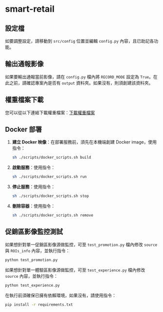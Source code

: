 # smart-retail

## 設定檔

如要調整設定，請移動到 `src/config` 位置並編輯 `config.py` 內容，且已助記各功能。

## 輸出通報影像

如果要輸出通報當前影像，請在 `config.py` 檔內將 `RECORD_MODE` 設定為 `True`。在此之前，請確認專案內是否有 `output` 資料夾。如果沒有，則須創建該資料夾。

## 權重檔案下載

您可以從以下連結下載權重檔案：[下載權重檔案](https://1drv.ms/f/s!AgwNM2sn8WQw1sYU3Agkaau-WwTTEQ?e=l35THC)

## Docker 部署

1. **建立 Docker 映像**：在部署服務前，須先在本機端創建 Docker image，使用指令：
   ```bash
   sh ./scripts/docker_scripts.sh build
   ```

2. **啟動服務**：使用指令：
   ```bash
   sh ./scripts/docker_scripts.sh run
   ```

3. **停止服務**：使用指令：
   ```bash
   sh ./scripts/docker_scripts.sh stop
   ```

4. **刪除容器**：使用指令：
   ```bash
   sh ./scripts/docker_scripts.sh remove
   ```
## 促銷區影像監控測試

如果想針對單一促銷區影像源做監控，可至 `test_promotion.py` 檔內修改 `source` 與 `ROIs_info` 內容，並執行指令：
```bash
python test_promotion.py
```
如果想針對單一體驗區影像源做監控，可至 `test_experience.py` 檔內修改 `source` 內容，並執行指令：
```bash
python test_experience.py
```
在執行前須確保已擁有依賴環境，如果沒有，請使用指令：
```bash
pip install -r requirements.txt
```